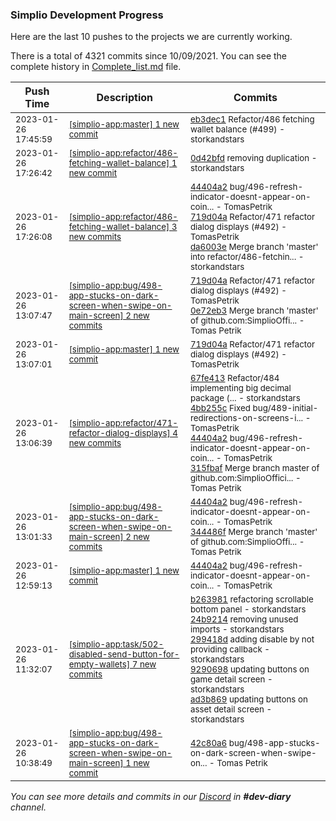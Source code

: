 
### Simplio Development Progress

Here are the last 10 pushes to the projects we are currently working.

There is a total of 4321 commits since 10/09/2021. You can see the complete history in
 [Complete_list.md](Complete_list.md) file.

| Push Time | Description | Commits |
| --- | --- | --- |
| <sub>2023-01-26 17:45:59</sub> | <sub>[[simplio-app:master] 1 new commit](https://github.com/SimplioOfficial/simplio-app/commit/eb3dec1178cc289d33508edc8a20f4cb97dec8d1)</sub> | <sub>[eb3dec1](https://github.com/SimplioOfficial/simplio-app/commit/eb3dec1178cc289d33508edc8a20f4cb97dec8d1) Refactor/486 fetching wallet balance (#499) - storkandstars</sub> |
| <sub>2023-01-26 17:26:42</sub> | <sub>[[simplio-app:refactor/486\-fetching\-wallet\-balance] 1 new commit](https://github.com/SimplioOfficial/simplio-app/commit/0d42bfdd40f7dbd82af9a6112a7ebb5e8d8007b4)</sub> | <sub>[0d42bfd](https://github.com/SimplioOfficial/simplio-app/commit/0d42bfdd40f7dbd82af9a6112a7ebb5e8d8007b4) removing duplication - storkandstars</sub> |
| <sub>2023-01-26 17:26:08</sub> | <sub>[[simplio-app:refactor/486\-fetching\-wallet\-balance] 3 new commits](https://github.com/SimplioOfficial/simplio-app/compare/6e8b3c063704...da6003e7419c)</sub> | <sub>[44404a2](https://github.com/SimplioOfficial/simplio-app/commit/44404a2c9049ad9c7d96ea9693e1de94fb5f7a5d) bug/496-refresh-indicator-doesnt-appear-on-coin... - TomasPetrik<br>[719d04a](https://github.com/SimplioOfficial/simplio-app/commit/719d04a1a224cd48117ff06d46a1b90c2eb417a5) Refactor/471 refactor dialog displays (#492) - TomasPetrik<br>[da6003e](https://github.com/SimplioOfficial/simplio-app/commit/da6003e7419cd25f6eaf4227e7da2a90dce1eca9) Merge branch 'master' into refactor/486-fetchin... - storkandstars</sub> |
| <sub>2023-01-26 13:07:47</sub> | <sub>[[simplio-app:bug/498\-app\-stucks\-on\-dark\-screen\-when\-swipe\-on\-main\-screen] 2 new commits](https://github.com/SimplioOfficial/simplio-app/compare/344486f4f115...0e72eb3932bd)</sub> | <sub>[719d04a](https://github.com/SimplioOfficial/simplio-app/commit/719d04a1a224cd48117ff06d46a1b90c2eb417a5) Refactor/471 refactor dialog displays (#492) - TomasPetrik<br>[0e72eb3](https://github.com/SimplioOfficial/simplio-app/commit/0e72eb3932bd5d89aff01c00b769a8de1856e925) Merge branch 'master' of github.com:SimplioOffi... - Tomas Petrik</sub> |
| <sub>2023-01-26 13:07:01</sub> | <sub>[[simplio-app:master] 1 new commit](https://github.com/SimplioOfficial/simplio-app/commit/719d04a1a224cd48117ff06d46a1b90c2eb417a5)</sub> | <sub>[719d04a](https://github.com/SimplioOfficial/simplio-app/commit/719d04a1a224cd48117ff06d46a1b90c2eb417a5) Refactor/471 refactor dialog displays (#492) - TomasPetrik</sub> |
| <sub>2023-01-26 13:06:39</sub> | <sub>[[simplio-app:refactor/471\-refactor\-dialog\-displays] 4 new commits](https://github.com/SimplioOfficial/simplio-app/compare/92eab7d3e2b2...315fbaff1d62)</sub> | <sub>[67fe413](https://github.com/SimplioOfficial/simplio-app/commit/67fe413dda651483373edb5bad395a3a9f75d08c) Refactor/484 implementing big decimal package (... - storkandstars<br>[4bb255c](https://github.com/SimplioOfficial/simplio-app/commit/4bb255c6f6cf762fe9f774b0756e966148d8b837) Fixed bug/489-initial-redirections-on-screens-i... - TomasPetrik<br>[44404a2](https://github.com/SimplioOfficial/simplio-app/commit/44404a2c9049ad9c7d96ea9693e1de94fb5f7a5d) bug/496-refresh-indicator-doesnt-appear-on-coin... - TomasPetrik<br>[315fbaf](https://github.com/SimplioOfficial/simplio-app/commit/315fbaff1d62fb5195c9ccefe94e4e636428f2f4) Merge branch master of github.com:SimplioOffici... - Tomas Petrik</sub> |
| <sub>2023-01-26 13:01:33</sub> | <sub>[[simplio-app:bug/498\-app\-stucks\-on\-dark\-screen\-when\-swipe\-on\-main\-screen] 2 new commits](https://github.com/SimplioOfficial/simplio-app/compare/42c80a6c74db...344486f4f115)</sub> | <sub>[44404a2](https://github.com/SimplioOfficial/simplio-app/commit/44404a2c9049ad9c7d96ea9693e1de94fb5f7a5d) bug/496-refresh-indicator-doesnt-appear-on-coin... - TomasPetrik<br>[344486f](https://github.com/SimplioOfficial/simplio-app/commit/344486f4f115c88d42bf1cb2c36c1aa20bf7833f) Merge branch 'master' of github.com:SimplioOffi... - Tomas Petrik</sub> |
| <sub>2023-01-26 12:59:13</sub> | <sub>[[simplio-app:master] 1 new commit](https://github.com/SimplioOfficial/simplio-app/commit/44404a2c9049ad9c7d96ea9693e1de94fb5f7a5d)</sub> | <sub>[44404a2](https://github.com/SimplioOfficial/simplio-app/commit/44404a2c9049ad9c7d96ea9693e1de94fb5f7a5d) bug/496-refresh-indicator-doesnt-appear-on-coin... - TomasPetrik</sub> |
| <sub>2023-01-26 11:32:07</sub> | <sub>[[simplio-app:task/502\-disabled\-send\-button\-for\-empty\-wallets] 7 new commits](https://github.com/SimplioOfficial/simplio-app/compare/6e8b3c063704...db9b525cadc0)</sub> | <sub>[b263981](https://github.com/SimplioOfficial/simplio-app/commit/b2639814eefe5e777f4fe8997c232f9977066aa7) refactoring scrollable bottom panel - storkandstars<br>[24b9214](https://github.com/SimplioOfficial/simplio-app/commit/24b9214e9b7073d2a2804dc018a0dc6a3a777f00) removing unused imports - storkandstars<br>[299418d](https://github.com/SimplioOfficial/simplio-app/commit/299418d78f489fdf4be0221b914660b06e53ef5c) adding disable by not providing callback - storkandstars<br>[9290698](https://github.com/SimplioOfficial/simplio-app/commit/9290698369be08b78c96db5a7f999db03b974f4b) updating buttons on game detail screen - storkandstars<br>[ad3b869](https://github.com/SimplioOfficial/simplio-app/commit/ad3b869daecbc9d07e13e6294f60de77b418fc83) updating buttons on asset detail screen - storkandstars</sub> |
| <sub>2023-01-26 10:38:49</sub> | <sub>[[simplio-app:bug/498\-app\-stucks\-on\-dark\-screen\-when\-swipe\-on\-main\-screen] 1 new commit](https://github.com/SimplioOfficial/simplio-app/commit/42c80a6c74dbebcb2a446796c67ede6f53d8f5eb)</sub> | <sub>[42c80a6](https://github.com/SimplioOfficial/simplio-app/commit/42c80a6c74dbebcb2a446796c67ede6f53d8f5eb) bug/498-app-stucks-on-dark-screen-when-swipe-on... - Tomas Petrik</sub> |

_You can see more details and commits in our [Discord](https://discord.gg/aKhjuwZmdP) in **#dev-diary** channel._

